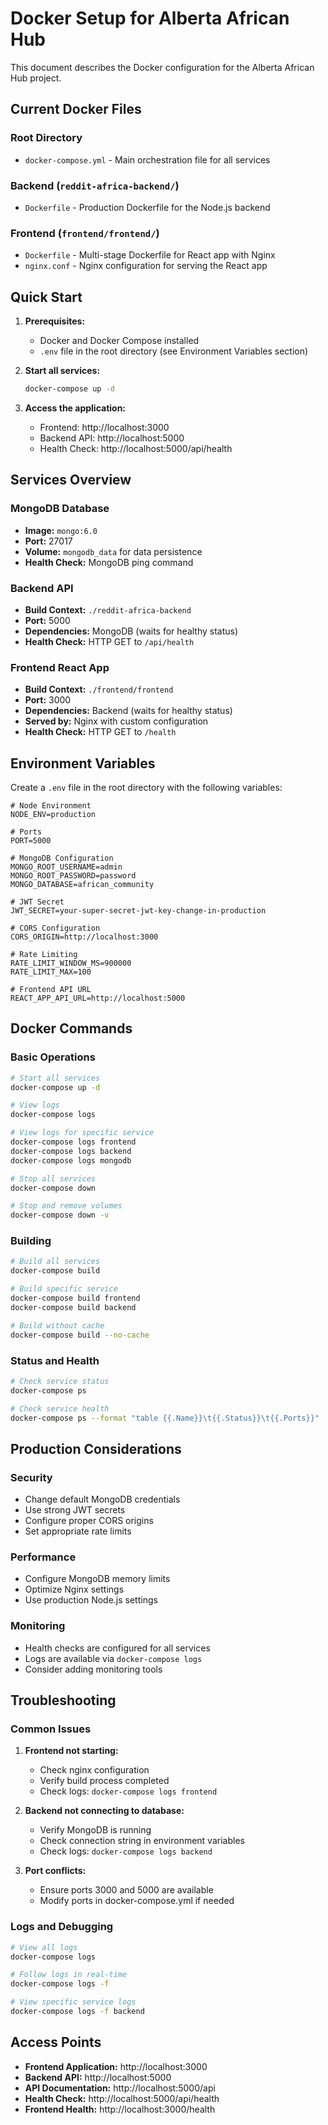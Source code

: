 # Docker Setup for Alberta African Hub

This document describes the Docker configuration for the Alberta African Hub project.

## Current Docker Files

### Root Directory
- `docker-compose.yml` - Main orchestration file for all services

### Backend (`reddit-africa-backend/`)
- `Dockerfile` - Production Dockerfile for the Node.js backend

### Frontend (`frontend/frontend/`)
- `Dockerfile` - Multi-stage Dockerfile for React app with Nginx
- `nginx.conf` - Nginx configuration for serving the React app

## Quick Start

1. **Prerequisites:**
   - Docker and Docker Compose installed
   - `.env` file in the root directory (see Environment Variables section)

2. **Start all services:**
   ```bash
   docker-compose up -d
   ```

3. **Access the application:**
   - Frontend: http://localhost:3000
   - Backend API: http://localhost:5000
   - Health Check: http://localhost:5000/api/health

## Services Overview

### MongoDB Database
- **Image:** `mongo:6.0`
- **Port:** 27017
- **Volume:** `mongodb_data` for data persistence
- **Health Check:** MongoDB ping command

### Backend API
- **Build Context:** `./reddit-africa-backend`
- **Port:** 5000
- **Dependencies:** MongoDB (waits for healthy status)
- **Health Check:** HTTP GET to `/api/health`

### Frontend React App
- **Build Context:** `./frontend/frontend`
- **Port:** 3000
- **Dependencies:** Backend (waits for healthy status)
- **Served by:** Nginx with custom configuration
- **Health Check:** HTTP GET to `/health`

## Environment Variables

Create a `.env` file in the root directory with the following variables:

```env
# Node Environment
NODE_ENV=production

# Ports
PORT=5000

# MongoDB Configuration
MONGO_ROOT_USERNAME=admin
MONGO_ROOT_PASSWORD=password
MONGO_DATABASE=african_community

# JWT Secret
JWT_SECRET=your-super-secret-jwt-key-change-in-production

# CORS Configuration
CORS_ORIGIN=http://localhost:3000

# Rate Limiting
RATE_LIMIT_WINDOW_MS=900000
RATE_LIMIT_MAX=100

# Frontend API URL
REACT_APP_API_URL=http://localhost:5000
```

## Docker Commands

### Basic Operations
```bash
# Start all services
docker-compose up -d

# View logs
docker-compose logs

# View logs for specific service
docker-compose logs frontend
docker-compose logs backend
docker-compose logs mongodb

# Stop all services
docker-compose down

# Stop and remove volumes
docker-compose down -v
```

### Building
```bash
# Build all services
docker-compose build

# Build specific service
docker-compose build frontend
docker-compose build backend

# Build without cache
docker-compose build --no-cache
```

### Status and Health
```bash
# Check service status
docker-compose ps

# Check service health
docker-compose ps --format "table {{.Name}}\t{{.Status}}\t{{.Ports}}"
```

## Production Considerations

### Security
- Change default MongoDB credentials
- Use strong JWT secrets
- Configure proper CORS origins
- Set appropriate rate limits

### Performance
- Configure MongoDB memory limits
- Optimize Nginx settings
- Use production Node.js settings

### Monitoring
- Health checks are configured for all services
- Logs are available via `docker-compose logs`
- Consider adding monitoring tools

## Troubleshooting

### Common Issues

1. **Frontend not starting:**
   - Check nginx configuration
   - Verify build process completed
   - Check logs: `docker-compose logs frontend`

2. **Backend not connecting to database:**
   - Verify MongoDB is running
   - Check connection string in environment variables
   - Check logs: `docker-compose logs backend`

3. **Port conflicts:**
   - Ensure ports 3000 and 5000 are available
   - Modify ports in docker-compose.yml if needed

### Logs and Debugging
```bash
# View all logs
docker-compose logs

# Follow logs in real-time
docker-compose logs -f

# View specific service logs
docker-compose logs -f backend
```

## Access Points

- **Frontend Application:** http://localhost:3000
- **Backend API:** http://localhost:5000
- **API Documentation:** http://localhost:5000/api
- **Health Check:** http://localhost:5000/api/health
- **Frontend Health:** http://localhost:3000/health 